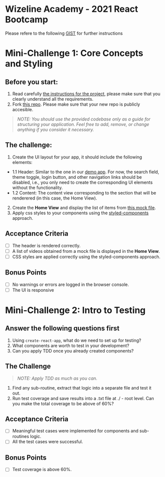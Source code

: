 # Wizeline Academy - 2021 React Bootcamp

Please refere to the following [GIST](https://gist.github.com/jparciga/83341911fbc8cd716be12af50c0e496a) for further instructions

# Mini-Challenge 1: Core Concepts and Styling

## Before you start:
1. Read carefully [the instructions for the project](https://gist.github.com/jparciga/83341911fbc8cd716be12af50c0e496a), please make sure that you clearly understand all the requirements.
2. Fork [this repo](https://github.com/wdonet/react-certification-2021). Please make sure that your new repo is publicly accesible.

> **NOTE:* You should use the provided codebase only as a guide for structuring your application. Feel free to add, remove, or change anything if you consider it necessary.*

## The challenge:
1. Create the UI layout for your app, it should include the following elements:
  - 1.1 Header: Similar to the one in our [demo app](https://react-certification-2020.netlify.app/). For now, the search field, theme toggle, login button, and other navigation links should be disabled, i.e., you only need to create the corresponding UI elements without the functionality.
  - 1.2 Content: The content view corresponding to the section that will be renderered (in this case, the Home View).
2. Create the **Home View** and display the list of items from [this mock file](https://gist.github.com/jparciga/1d4dd34fb06ba74237f8966e2e777ff5).
3. Apply css styles to your components using the [styled-components](https://styled-components.com/) approach.

## Acceptance Criteria
- [ ] The header is rendered correctly.
- [ ] A list of videos obtained from a mock file is displayed in the **Home View**.
- [ ] CSS styles are applied correctly using the styled-components approach.

## Bonus Points
- [ ] No warnings or errors are logged in the browser console.
- [ ] The UI is responsive

# Mini-Challenge 2: Intro to Testing

## Answer the following questions first
1. Using `create-react-app`, what do we need to set up for testing?
2. What components are worth to test in your development?
3. Can you apply TDD once you already created components?

## The Challenge

> **NOTE:* Apply TDD as much as you can.*

1. Find any sub-routine, extract that logic into a separate file and test it out.
2. Run test coverage and save results into a .txt file at ./ - root level. Can you make the total coverage to be above of 60%?

## Acceptance Criteria
- [ ] Meaningful test cases were implemented for components and sub-routines logic.
- [ ] All the test cases were successful.

## Bonus Points
- [ ] Test coverage is above 60%.